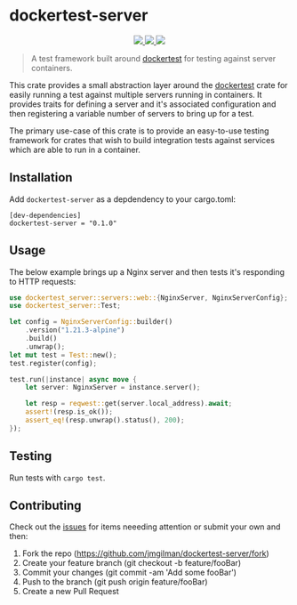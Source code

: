 # dockertest-server

<p align="center">
    <a href="https://crates.io/crates/dockertest-server">
        <img src="https://img.shields.io/crates/v/dockertest-server">
    </a>
    <a href="https://docs.rs/dockertest-server">
        <img src="https://img.shields.io/docsrs/dockertest-server" />
    </a>
    <a href="https://github.com/jmgilman/dockertest-server/actions/workflows/ci.yml">
        <img src="https://github.com/jmgilman/dockertest-server/actions/workflows/ci.yml/badge.svg"/>
    </a>
</p>

> A test framework built around [dockertest][1] for testing against server containers.

This crate provides a small abstraction layer around the 
[dockertest][1] crate for easily running a test against multiple servers running 
in containers. It provides traits for defining a server and it's associated 
configuration and then registering a variable number of servers to bring up for 
a test.

The primary use-case of this crate is to provide an easy-to-use testing
framework for crates that wish to build integration tests against services which
are able to run in a container.

## Installation

Add `dockertest-server` as a depdendency to your cargo.toml:
```
[dev-dependencies]
dockertest-server = "0.1.0"
```

## Usage

The below example brings up a Nginx server and then tests it's responding to
HTTP requests:

```rust
use dockertest_server::servers::web::{NginxServer, NginxServerConfig};
use dockertest_server::Test;

let config = NginxServerConfig::builder()
    .version("1.21.3-alpine")
    .build()
    .unwrap();
let mut test = Test::new();
test.register(config);

test.run(|instance| async move {
    let server: NginxServer = instance.server();

    let resp = reqwest::get(server.local_address).await;
    assert!(resp.is_ok());
    assert_eq!(resp.unwrap().status(), 200);
});
```

## Testing

Run tests with `cargo test`.

## Contributing

Check out the [issues][2] for items neeeding attention or submit your own and 
then:

1. Fork the repo (https://github.com/jmgilman/dockertest-server/fork)
2. Create your feature branch (git checkout -b feature/fooBar)
3. Commit your changes (git commit -am 'Add some fooBar')
4. Push to the branch (git push origin feature/fooBar)
5. Create a new Pull Request

[1]: https://crates.io/crates/dockertest
[2]: https://github.com/jmgilman/dockertest-server/issues
